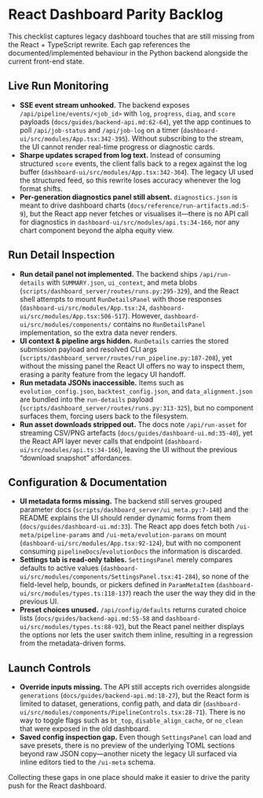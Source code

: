 # React Dashboard Parity Backlog

This checklist captures legacy dashboard touches that are still missing from the React + TypeScript rewrite. Each gap references the documented/implemented behaviour in the Python backend alongside the current front-end state.

## Live Run Monitoring

- **SSE event stream unhooked.** The backend exposes `/api/pipeline/events/<job_id>` with `log`, `progress`, `diag`, and `score` payloads (`docs/guides/backend-api.md:62-64`), yet the app continues to poll `/api/job-status` and `/api/job-log` on a timer (`dashboard-ui/src/modules/App.tsx:342-395`). Without subscribing to the stream, the UI cannot render real-time progress or diagnostic cards.
- **Sharpe updates scraped from log text.** Instead of consuming structured `score` events, the client falls back to a regex against the log buffer (`dashboard-ui/src/modules/App.tsx:342-364`). The legacy UI used the structured feed, so this rewrite loses accuracy whenever the log format shifts.
- **Per-generation diagnostics panel still absent.** `diagnostics.json` is meant to drive dashboard charts (`docs/reference/run-artifacts.md:5-9`), but the React app never fetches or visualises it—there is no API call for diagnostics in `dashboard-ui/src/modules/api.ts:34-166`, nor any chart component beyond the alpha equity view.

## Run Detail Inspection

- **Run detail panel not implemented.** The backend ships `/api/run-details` with `SUMMARY.json`, `ui_context`, and meta blobs (`scripts/dashboard_server/routes/runs.py:295-329`), and the React shell attempts to mount `RunDetailsPanel` with those responses (`dashboard-ui/src/modules/App.tsx:24`, `dashboard-ui/src/modules/App.tsx:506-517`). However, `dashboard-ui/src/modules/components/` contains no `RunDetailsPanel` implementation, so the extra data never renders.
- **UI context & pipeline args hidden.** `RunDetails` carries the stored submission payload and resolved CLI args (`scripts/dashboard_server/routes/run_pipeline.py:187-208`), yet without the missing panel the React UI offers no way to inspect them, erasing a parity feature from the legacy UI handoff.
- **Run metadata JSONs inaccessible.** Items such as `evolution_config.json`, `backtest_config.json`, and `data_alignment.json` are bundled into the `run-details` payload (`scripts/dashboard_server/routes/runs.py:313-325`), but no component surfaces them, forcing users back to the filesystem.
- **Run asset downloads stripped out.** The docs note `/api/run-asset` for streaming CSV/PNG artefacts (`docs/guides/dashboard-ui.md:35-40`), yet the React API layer never calls that endpoint (`dashboard-ui/src/modules/api.ts:34-166`), leaving the UI without the previous “download snapshot” affordances.

## Configuration & Documentation

- **UI metadata forms missing.** The backend still serves grouped parameter docs (`scripts/dashboard_server/ui_meta.py:7-148`) and the README explains the UI should render dynamic forms from them (`docs/guides/dashboard-ui.md:33`). The React app does fetch both `/ui-meta/pipeline-params` and `/ui-meta/evolution-params` on mount (`dashboard-ui/src/modules/App.tsx:92-124`), but with no component consuming `pipelineDocs`/`evolutionDocs` the information is discarded.
- **Settings tab is read-only tables.** `SettingsPanel` merely compares defaults to active values (`dashboard-ui/src/modules/components/SettingsPanel.tsx:41-284`), so none of the field-level help, bounds, or pickers defined in `ParamMetaItem` (`dashboard-ui/src/modules/types.ts:118-137`) reach the user the way they did in the previous UI.
- **Preset choices unused.** `/api/config/defaults` returns curated choice lists (`docs/guides/backend-api.md:55-58` and `dashboard-ui/src/modules/types.ts:88-92`), but the React panel neither displays the options nor lets the user switch them inline, resulting in a regression from the metadata-driven forms.

## Launch Controls

- **Override inputs missing.** The API still accepts rich overrides alongside `generations` (`docs/guides/backend-api.md:18-27`), but the React form is limited to dataset, generations, config path, and data dir (`dashboard-ui/src/modules/components/PipelineControls.tsx:28-71`). There is no way to toggle flags such as `bt_top`, `disable_align_cache`, or `no_clean` that were exposed in the old dashboard.
- **Saved config inspection gap.** Even though `SettingsPanel` can load and save presets, there is no preview of the underlying TOML sections beyond raw JSON copy—another nicety the legacy UI surfaced via inline editors tied to the `/ui-meta` schema.

Collecting these gaps in one place should make it easier to drive the parity push for the React dashboard.
